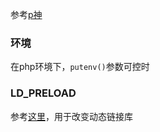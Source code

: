 参考[p神](https://tttang.com/archive/1450/)

### 环境
在php环境下，`putenv()`参数可控时

### LD_PRELOAD
参考[这里](https://www.cnblogs.com/net66/p/5609026.html)，用于改变动态链接库
